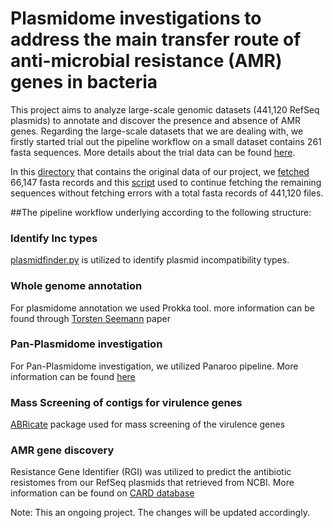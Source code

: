 # Plasmidome investigations to address the main transfer route of anti-microbial resistance (AMR) genes in bacteria

This project aims to analyze large-scale genomic datasets (441,120 RefSeq plasmids) to annotate and discover the presence and absence of AMR genes. Regarding the large-scale datasets that we are dealing with, we firstly started trial out the pipeline workflow on a small dataset contains 261 fasta sequences. More details about the trial data can be found [here](https://github.com/IbrahimElzahaby/Erasmus_MC_Internship/tree/1f1734ae406ae491c1f0a07d1fbf759891fded06/dummy_data).

In this [directory](https://github.com/IbrahimElzahaby/Erasmus_MC_Internship/tree/1f1734ae406ae491c1f0a07d1fbf759891fded06/original_data) that contains the original data of our project, we [fetched](https://github.com/IbrahimElzahaby/Erasmus_MC_Internship/blob/1f1734ae406ae491c1f0a07d1fbf759891fded06/original_data/retrieve_fasta.py) 66,147 fasta records and this [script](https://github.com/IbrahimElzahaby/Erasmus_MC_Internship/blob/1f1734ae406ae491c1f0a07d1fbf759891fded06/original_data/progress_fasta.py) used to continue fetching the remaining sequences without fetching errors with a total fasta records of 441,120 files.


##The pipeline workflow underlying according to the following structure:

### Identify Inc types

[plasmidfinder.py](https://bitbucket.org/genomicepidemiology/plasmidfinder/src/master/README.md) is utilized to identify plasmid incompatibility types.


### Whole genome annotation

For plasmidome annotation we used Prokka tool. more information can be found through [Torsten Seemann](https://doi.org/10.1093/bioinformatics/btu153) paper


### Pan-Plasmidome investigation

For Pan-Plasmidome investigation, we utilized Panaroo pipeline. More information can be found [here](https://doi.org/10.1186/s13059-020-02090-4)


### Mass Screening of contigs for virulence genes

[ABRicate](https://github.com/tseemann/abricate) package used for mass screening of the virulence genes


### AMR gene discovery

Resistance Gene Identifier (RGI) was utilized to predict the antibiotic resistomes from our RefSeq plasmids that retrieved from NCBI. More information can be found on [CARD database](https://doi.org/10.1093/nar/gkz935)



Note: This an ongoing project. The changes will be updated accordingly.
